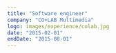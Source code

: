 ```yaml
---
title: "Software engineer"
company: "CO+LAB Multimedia"
logo: images/experience/colab.jpg
date: "2015-02-01"
endDate: "2015-08-01"
---
```



